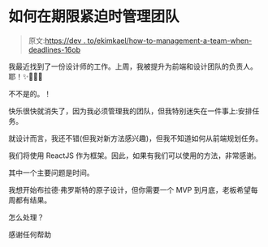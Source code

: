 # 如何在期限紧迫时管理团队

> 原文:[https://dev . to/ekimkael/how-to-management-a-team-when-deadlines-16ob](https://dev.to/ekimkael/how-to-manage-a-team-when-deadlines-16ob)

我最近找到了一份设计师的工作。上周，我被提升为前端和设计团队的负责人。耶！✨🎈🎉🎊

不不是的。！

快乐很快就消失了，因为我必须管理我的团队，但我特别迷失在一件事上:安排任务。

就设计而言，我还不错(但我对新方法感兴趣)，但我不知道如何从前端规划任务。

我们将使用 ReactJS 作为框架。因此，如果有我们可以使用的方法，非常感谢。

其中一个主要问题是时间。

我想开始布拉德·弗罗斯特的原子设计，但你需要一个 MVP 到月底，老板希望每周都有结果。

怎么处理？

感谢任何帮助